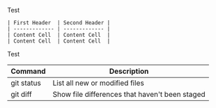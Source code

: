 Test

```gherkin
| First Header  | Second Header |
| ------------- | ------------- |
| Content Cell  | Content Cell  |
| Content Cell  | Content Cell  |
```

Test

| Command | Description |
| --- | --- |
| git status | List all new or modified files |
| git diff | Show file differences that haven't been staged |
